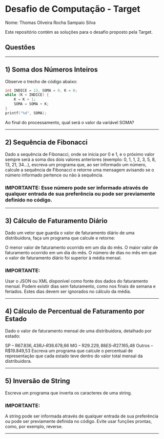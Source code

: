 # Desafio de Computação - Target
Nome: Thomas Oliveira Rocha Sampaio Silva

Este repositório contém as soluções para o desafio proposto pela Target.

## Questões

______________________________________________________________________________
## 1) Soma dos Números Inteiros

Observe o trecho de código abaixo:

```c
int INDICE = 13, SOMA = 0, K = 0;
while (K < INDICE) {
    K = K + 1;
    SOMA = SOMA + K;
}
printf("%d", SOMA);
```
Ao final do processamento, qual será o valor da variável SOMA?
______________________________________________________________________________
## 2) Sequência de Fibonacci
Dado a sequência de Fibonacci, onde se inicia por 0 e 1, e o próximo valor sempre será a soma dos dois valores anteriores (exemplo: 0, 1, 1, 2, 3, 5, 8, 13, 21, 34...), escreva um programa que, ao ser informado um número, calcule a sequência de Fibonacci e retorne uma mensagem avisando se o número informado pertence ou não à sequência.

### IMPORTANTE: Esse número pode ser informado através de qualquer entrada de sua preferência ou pode ser previamente definido no código.
______________________________________________________________________________
## 3) Cálculo de Faturamento Diário
Dado um vetor que guarda o valor de faturamento diário de uma distribuidora, faça um programa que calcule e retorne:

O menor valor de faturamento ocorrido em um dia do mês.
O maior valor de faturamento ocorrido em um dia do mês.
O número de dias no mês em que o valor de faturamento diário foi superior à média mensal.
### IMPORTANTE:

Usar o JSON ou XML disponível como fonte dos dados do faturamento mensal.
Podem existir dias sem faturamento, como nos finais de semana e feriados. Estes dias devem ser ignorados no cálculo da média.
______________________________________________________________________________
## 4) Cálculo de Percentual de Faturamento por Estado
Dado o valor de faturamento mensal de uma distribuidora, detalhado por estado:

SP – R$67.836,43
RJ – R$36.678,66
MG – R$29.229,88
ES – R$27.165,48
Outros – R$19.849,53
Escreva um programa que calcule o percentual de representação que cada estado teve dentro do valor total mensal da distribuidora.
______________________________________________________________________________
## 5) Inversão de String
Escreva um programa que inverta os caracteres de uma string.

### IMPORTANTE:

A string pode ser informada através de qualquer entrada de sua preferência ou pode ser previamente definida no código.
Evite usar funções prontas, como, por exemplo, reverse.
______________________________________________________________________________
